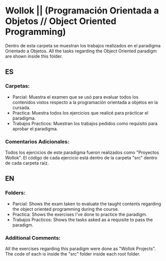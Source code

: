 # Wollok || (Programación Orientada a Objetos // Object Oriented Programming)

Dentro de esta carpeta se muestran los trabajos realizados en el paradigma Orientado a Objetos. All the tasks regarding the Object Oriented paradigm are shown inside this folder.

## ES
### Carpetas:

  - Parcial: Muestra el examen que se usó para evaluar todos los contenidos vistos respecto a la programación orientada a objetos en la cursada.
  - Practica: Muestra todos los ejercicios que realicé para prácticar el paradigma. 
  - Trabajos Practicos: Muestran los trabajos pedidos como requisito para aprobar el paradigma. 

### Comentarios Adicionales:

Todos los ejercicios de este paradigma fueron realizados como "Proyectos Wollok". El código de cada ejercicio está dentro de la carpeta "src" dentro de cada carpeta raíz.

## EN
### Folders:

  - Parcial: Shows the exam taken to evaluate the taught contents regarding the object oriented programming during the course.
  - Practica: Shows the exercises I've done to practice the paradigm.
  - Trabajos Practicos: Shows the tasks asked as a requisite to pass the paradigm.

### Additional Comments:

All the exercises regarding this paradigm were done as "Wollok Projects". The code of each is inside the "src" folder inside each root folder.
